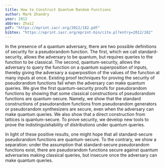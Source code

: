 ```yaml
---
title: How to Construct Quantum Random Functions
author: Mark Zhandry
year: 2012
abbrev: Zha12
pdf: "https://eprint.iacr.org/2012/182.pdf"
bibtex: "https://eprint.iacr.org/eprint-bin/cite.pl?entry=2012/182"
---
```


In the presence of a quantum adversary, there are two possible definitions of
security for a pseudorandom function. The first, which we call
standard-security, allows the adversary to be quantum, but requires queries to
the function to be classical. The second, quantum-security, allows the adversary
to query the function on a quantum superposition of inputs, thereby giving the
adversary a superposition of the values of the function at many inputs at once.
Existing proof techniques for proving the security of pseudorandom functions
fail when the adversary can make quantum queries. We give the first
quantum-security proofs for pseudorandom functions by showing that some
classical constructions of pseudorandom functions are quantum-secure. Namely, we
show that the standard constructions of pseudorandom functions from pseudorandom
generators or pseudorandom synthesizers are secure, even when the adversary can
make quantum queries. We also show that a direct construction from lattices is
quantum-secure. To prove security, we develop new tools to prove the
indistinguishability of distributions under quantum queries.

In light of these positive results, one might hope that all standard-secure
pseudorandom functions are quantum-secure. To the contrary, we show a
separation: under the assumption that standard-secure pseudorandom functions
exist, there are pseudorandom functions secure against quantum adversaries
making classical queries, but insecure once the adversary can make quantum
queries.
